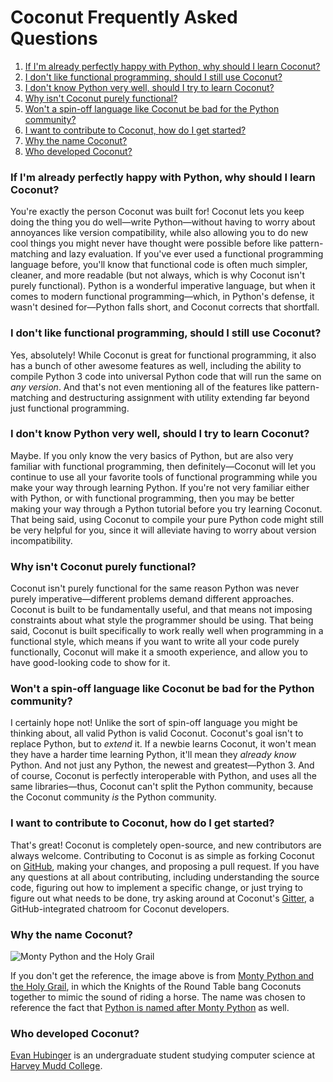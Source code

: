 # Coconut Frequently Asked Questions

<!-- MarkdownTOC -->

1. [If I'm already perfectly happy with Python, why should I learn Coconut?](#if-im-already-perfectly-happy-with-python-why-should-i-learn-coconut)
2. [I don't like functional programming, should I still use Coconut?](#i-dont-like-functional-programming-should-i-still-use-coconut)
3. [I don't know Python very well, should I try to learn Coconut?](#i-dont-know-python-very-well-should-i-try-to-learn-coconut)
4. [Why isn't Coconut purely functional?](#why-isnt-coconut-purely-functional)
5. [Won't a spin-off language like Coconut be bad for the Python community?](#wont-a-spin-off-language-like-coconut-be-bad-for-the-python-community)
6. [I want to contribute to Coconut, how do I get started?](#i-want-to-contribute-to-coconut-how-do-i-get-started)
7. [Why the name Coconut?](#why-the-name-coconut)
8. [Who developed Coconut?](#who-developed-coconut)

<!-- /MarkdownTOC -->

### If I'm already perfectly happy with Python, why should I learn Coconut?

You're exactly the person Coconut was built for! Coconut lets you keep doing the thing you do well—write Python—without having to worry about annoyances like version compatibility, while also allowing you to do new cool things you might never have thought were possible before like pattern-matching and lazy evaluation. If you've ever used a functional programming language before, you'll know that functional code is often much simpler, cleaner, and more readable (but not always, which is why Coconut isn't purely functional). Python is a wonderful imperative language, but when it comes to modern functional programming—which, in Python's defense, it wasn't desined for—Python falls short, and Coconut corrects that shortfall.

### I don't like functional programming, should I still use Coconut?

Yes, absolutely! While Coconut is great for functional programming, it also has a bunch of other awesome features as well, including the ability to compile Python 3 code into universal Python code that will run the same on _any version_. And that's not even mentioning all of the features like pattern-matching and destructuring assignment with utility extending far beyond just functional programming.

### I don't know Python very well, should I try to learn Coconut?

Maybe. If you only know the very basics of Python, but are also very familiar with functional programming, then definitely—Coconut will let you continue to use all your favorite tools of functional programming while you make your way through learning Python. If you're not very familiar either with Python, or with functional programming, then you may be better making your way through a Python tutorial before you try learning Coconut. That being said, using Coconut to compile your pure Python code might still be very helpful for you, since it will alleviate having to worry about version incompatibility.

### Why isn't Coconut purely functional?

Coconut isn't purely functional for the same reason Python was never purely imperative—different problems demand different approaches. Coconut is built to be fundamentally useful, and that means not imposing constraints about what style the programmer should be using. That being said, Coconut is built specifically to work really well when programming in a functional style, which means if you want to write all your code purely functionally, Coconut will make it a smooth experience, and allow you to have good-looking code to show for it.

### Won't a spin-off language like Coconut be bad for the Python community?

I certainly hope not! Unlike the sort of spin-off language you might be thinking about, all valid Python is valid Coconut. Coconut's goal isn't to replace Python, but to _extend_ it. If a newbie learns Coconut, it won't mean they have a harder time learning Python, it'll mean they _already know_ Python. And not just any Python, the newest and greatest—Python 3. And of course, Coconut is perfectly interoperable with Python, and uses all the same libraries—thus, Coconut can't split the Python community, because the Coconut community _is_ the Python community.

### I want to contribute to Coconut, how do I get started?

That's great! Coconut is completely open-source, and new contributors are always welcome. Contributing to Coconut is as simple as forking Coconut on [GitHub](https://github.com/evhub/coconut), making your changes, and proposing a pull request. If you have any questions at all about contributing, including understanding the source code, figuring out how to implement a specific change, or just trying to figure out what needs to be done, try asking around at Coconut's [Gitter](https://gitter.im/evhub/coconut), a GitHub-integrated chatroom for Coconut developers.

### Why the name Coconut?

![Monty Python and the Holy Grail](http://i.imgur.com/PoFot.jpg)

If you don't get the reference, the image above is from [Monty Python and the Holy Grail](https://en.wikipedia.org/wiki/Monty_Python_and_the_Holy_Grail), in which the Knights of the Round Table bang Coconuts together to mimic the sound of riding a horse. The name was chosen to reference the fact that [Python is named after Monty Python](https://www.python.org/doc/essays/foreword/) as well.

### Who developed Coconut?

[Evan Hubinger](https://github.com/evhub) is an undergraduate student studying computer science at [Harvey Mudd College](https://www.hmc.edu/).
